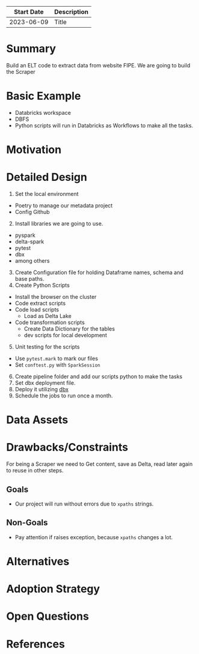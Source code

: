 | Start Date      | Description |
| ----------- | ----------- |
| 2023-06-09  | Title       |

# Summary
Build an ELT code to extract data from website FIPE. We are going to build the Scraper
# Basic Example
- Databricks workspace
- DBFS
- Python scripts will run in Databricks as Workflows to make all the tasks.
# Motivation
# Detailed Design
1. Set the local environment
 - Poetry to manage our metadata project
 - Config Github
2. Install libraries we are going to use.
 - pyspark
 - delta-spark
 - pytest
 - dbx
 - among others
3. Create Configuration file for holding Dataframe names, schema and base paths.
4. Create Python Scripts
 - Install the browser on the cluster
 - Code extract scripts
 - Code load scripts
    - Load as Delta Lake
 - Code transformation scripts
    - Create Data Dictionary for the tables
    - dev scripts for local development
5. Unit testing for the scripts
- Use `pytest.mark` to mark our files
 - Set `conftest.py` with `SparkSession`
6. Create pipeline folder and add our scripts python to make the tasks
7. Set dbx deployment file.
8. Deploy it utilizing [dbx](https://dbx.readthedocs.io/en/latest/)
9. Schedule the jobs to run once a month.
# Data Assets
# Drawbacks/Constraints
For being a Scraper we need to Get content, save as Delta, read later again to reuse in other steps.
## Goals
- Our project will run without errors due to `xpaths` strings.
## Non-Goals
- Pay attention if raises exception, because `xpaths` changes a lot.
# Alternatives
# Adoption Strategy
# Open Questions
# References


